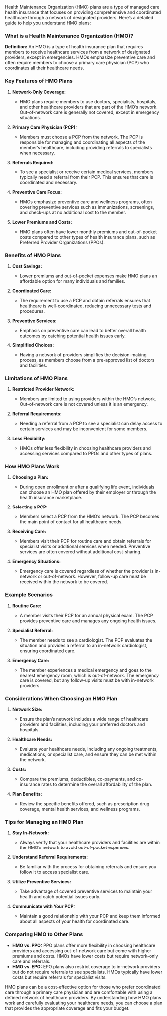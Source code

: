 Health Maintenance Organization (HMO) plans are a type of managed care health insurance that focuses on providing comprehensive and coordinated healthcare through a network of designated providers. Here’s a detailed guide to help you understand HMO plans:

### What is a Health Maintenance Organization (HMO)?

**Definition:** An HMO is a type of health insurance plan that requires members to receive healthcare services from a network of designated providers, except in emergencies. HMOs emphasize preventive care and often require members to choose a primary care physician (PCP) who coordinates all their healthcare needs.

### Key Features of HMO Plans

1. **Network-Only Coverage:**
   - HMO plans require members to use doctors, specialists, hospitals, and other healthcare providers that are part of the HMO’s network. Out-of-network care is generally not covered, except in emergency situations.

2. **Primary Care Physician (PCP):**
   - Members must choose a PCP from the network. The PCP is responsible for managing and coordinating all aspects of the member’s healthcare, including providing referrals to specialists when necessary.

3. **Referrals Required:**
   - To see a specialist or receive certain medical services, members typically need a referral from their PCP. This ensures that care is coordinated and necessary.

4. **Preventive Care Focus:**
   - HMOs emphasize preventive care and wellness programs, often covering preventive services such as immunizations, screenings, and check-ups at no additional cost to the member.

5. **Lower Premiums and Costs:**
   - HMO plans often have lower monthly premiums and out-of-pocket costs compared to other types of health insurance plans, such as Preferred Provider Organizations (PPOs).

### Benefits of HMO Plans

1. **Cost Savings:**
   - Lower premiums and out-of-pocket expenses make HMO plans an affordable option for many individuals and families.

2. **Coordinated Care:**
   - The requirement to use a PCP and obtain referrals ensures that healthcare is well-coordinated, reducing unnecessary tests and procedures.

3. **Preventive Services:**
   - Emphasis on preventive care can lead to better overall health outcomes by catching potential health issues early.

4. **Simplified Choices:**
   - Having a network of providers simplifies the decision-making process, as members choose from a pre-approved list of doctors and facilities.

### Limitations of HMO Plans

1. **Restricted Provider Network:**
   - Members are limited to using providers within the HMO’s network. Out-of-network care is not covered unless it is an emergency.

2. **Referral Requirements:**
   - Needing a referral from a PCP to see a specialist can delay access to certain services and may be inconvenient for some members.

3. **Less Flexibility:**
   - HMOs offer less flexibility in choosing healthcare providers and accessing services compared to PPOs and other types of plans.

### How HMO Plans Work

1. **Choosing a Plan:**
   - During open enrollment or after a qualifying life event, individuals can choose an HMO plan offered by their employer or through the health insurance marketplace.

2. **Selecting a PCP:**
   - Members select a PCP from the HMO’s network. The PCP becomes the main point of contact for all healthcare needs.

3. **Receiving Care:**
   - Members visit their PCP for routine care and obtain referrals for specialist visits or additional services when needed. Preventive services are often covered without additional cost-sharing.

4. **Emergency Situations:**
   - Emergency care is covered regardless of whether the provider is in-network or out-of-network. However, follow-up care must be received within the network to be covered.

### Example Scenarios

1. **Routine Care:**
   - A member visits their PCP for an annual physical exam. The PCP provides preventive care and manages any ongoing health issues.

2. **Specialist Referral:**
   - The member needs to see a cardiologist. The PCP evaluates the situation and provides a referral to an in-network cardiologist, ensuring coordinated care.

3. **Emergency Care:**
   - The member experiences a medical emergency and goes to the nearest emergency room, which is out-of-network. The emergency care is covered, but any follow-up visits must be with in-network providers.

### Considerations When Choosing an HMO Plan

1. **Network Size:**
   - Ensure the plan’s network includes a wide range of healthcare providers and facilities, including your preferred doctors and hospitals.

2. **Healthcare Needs:**
   - Evaluate your healthcare needs, including any ongoing treatments, medications, or specialist care, and ensure they can be met within the network.

3. **Costs:**
   - Compare the premiums, deductibles, co-payments, and co-insurance rates to determine the overall affordability of the plan.

4. **Plan Benefits:**
   - Review the specific benefits offered, such as prescription drug coverage, mental health services, and wellness programs.

### Tips for Managing an HMO Plan

1. **Stay In-Network:**
   - Always verify that your healthcare providers and facilities are within the HMO’s network to avoid out-of-pocket expenses.

2. **Understand Referral Requirements:**
   - Be familiar with the process for obtaining referrals and ensure you follow it to access specialist care.

3. **Utilize Preventive Services:**
   - Take advantage of covered preventive services to maintain your health and catch potential issues early.

4. **Communicate with Your PCP:**
   - Maintain a good relationship with your PCP and keep them informed about all aspects of your health for coordinated care.

### Comparing HMO to Other Plans

- **HMO vs. PPO:** PPO plans offer more flexibility in choosing healthcare providers and accessing out-of-network care but come with higher premiums and costs. HMOs have lower costs but require network-only care and referrals.
- **HMO vs. EPO:** EPO plans also restrict coverage to in-network providers but do not require referrals to see specialists. HMOs typically have lower costs but require referrals for specialist visits.

HMO plans can be a cost-effective option for those who prefer coordinated care through a primary care physician and are comfortable with using a defined network of healthcare providers. By understanding how HMO plans work and carefully evaluating your healthcare needs, you can choose a plan that provides the appropriate coverage and fits your budget.